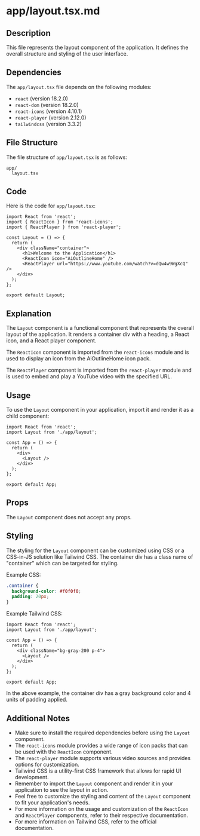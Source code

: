 # app/layout.tsx.md

## Description

This file represents the layout component of the application. It defines the overall structure and styling of the user interface.

## Dependencies

The `app/layout.tsx` file depends on the following modules:

- `react` (version 18.2.0)
- `react-dom` (version 18.2.0)
- `react-icons` (version 4.10.1)
- `react-player` (version 2.12.0)
- `tailwindcss` (version 3.3.2)

## File Structure

The file structure of `app/layout.tsx` is as follows:

```plaintext
app/
  layout.tsx
```

## Code

Here is the code for `app/layout.tsx`:

```tsx
import React from 'react';
import { ReactIcon } from 'react-icons';
import { ReactPlayer } from 'react-player';

const Layout = () => {
  return (
    <div className="container">
      <h1>Welcome to the Application</h1>
      <ReactIcon icon="AiOutlineHome" />
      <ReactPlayer url="https://www.youtube.com/watch?v=dQw4w9WgXcQ" />
    </div>
  );
};

export default Layout;
```

## Explanation

The `Layout` component is a functional component that represents the overall layout of the application. It renders a container div with a heading, a React icon, and a React player component.

The `ReactIcon` component is imported from the `react-icons` module and is used to display an icon from the AiOutlineHome icon pack.

The `ReactPlayer` component is imported from the `react-player` module and is used to embed and play a YouTube video with the specified URL.

## Usage

To use the `Layout` component in your application, import it and render it as a child component:

```tsx
import React from 'react';
import Layout from './app/layout';

const App = () => {
  return (
    <div>
      <Layout />
    </div>
  );
};

export default App;
```

## Props

The `Layout` component does not accept any props.

## Styling

The styling for the `Layout` component can be customized using CSS or a CSS-in-JS solution like Tailwind CSS. The container div has a class name of "container" which can be targeted for styling.

Example CSS:

```css
.container {
  background-color: #f0f0f0;
  padding: 20px;
}
```

Example Tailwind CSS:

```tsx
import React from 'react';
import Layout from './app/layout';

const App = () => {
  return (
    <div className="bg-gray-200 p-4">
      <Layout />
    </div>
  );
};

export default App;
```

In the above example, the container div has a gray background color and 4 units of padding applied.

## Additional Notes

- Make sure to install the required dependencies before using the `Layout` component.
- The `react-icons` module provides a wide range of icon packs that can be used with the `ReactIcon` component.
- The `react-player` module supports various video sources and provides options for customization.
- Tailwind CSS is a utility-first CSS framework that allows for rapid UI development.
- Remember to import the `Layout` component and render it in your application to see the layout in action.
- Feel free to customize the styling and content of the `Layout` component to fit your application's needs.
- For more information on the usage and customization of the `ReactIcon` and `ReactPlayer` components, refer to their respective documentation.
- For more information on Tailwind CSS, refer to the official documentation.
